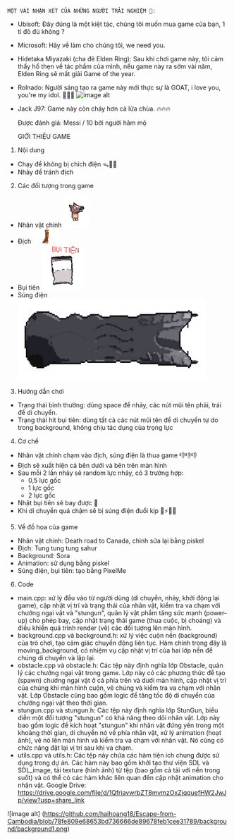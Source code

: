     MỘT VÀI NHẬN XÉT CỦA NHỮNG NGƯỜI TRẢI NGHIỆM 🐧:
- Ubisoft: Đây đúng là một kiệt tác, chúng tôi muốn mua game của bạn, 1 tỉ đô đủ không ?
- Microsoft: Hãy về làm cho chúng tôi, we need you.
- Hidetaka Miyazaki (cha đẻ Elden Ring): Sau khi chơi game này, tôi cảm thấy hổ thẹn về tác phẩm của mình, nếu game này ra sớm vài năm, Elden Ring sẽ mất giải Game of the year.
- Rolnado: Người sáng tạo ra game này mới thực sự là GOAT, i love you, you're my idol. 💋💋💋
![image alt](https://i.dailymail.co.uk/i/pix/2013/04/07/article-2305091-19235309000005DC-601_1024x615_large.jpg)
- Jack J97: Game này còn cháy hơn cả lửa chùa. 🔥🔥🔥
    
    Được đánh giá: Messi / 10 bởi người hâm mộ
    
    GIỚI THIỆU GAME

1. Nội dung
- Chạy để không bị chích điện ᯓ🏃‍➡️
- Nhảy để tránh địch

2. Các đối tượng trong game
- Nhân vật chính 
![image alt](https://github.com/haihoang18/Escape-from-Cambodia/blob/7ff995f73a7dc3fd5f63cdab8a90ff35c44ac391/character/horseman_jump_right.png)
- Địch
![image alt](https://github.com/haihoang18/Escape-from-Cambodia/blob/7ff995f73a7dc3fd5f63cdab8a90ff35c44ac391/background/tungtungtungsahur.png)
- Bụi tiên
![image alt](https://github.com/haihoang18/Escape-from-Cambodia/blob/7ff995f73a7dc3fd5f63cdab8a90ff35c44ac391/background/bui_tien.png)
- Súng điện
![image alt](https://github.com/haihoang18/Escape-from-Cambodia/blob/7ff995f73a7dc3fd5f63cdab8a90ff35c44ac391/stungun/stungun_2.png)

3. Hướng dẫn chơi
- Trạng thái bình thường: dùng space để nhảy, các nút mũi tên phải, trái để di chuyển.
- Trạng thái hít bụi tiên: dùng tất cả các nút mũi tên để di chuyển tự do trong background, không chịu tác dụng của trọng lực

4. Cơ chế
- Nhân vật chính chạm vào địch, súng điện là thua game 👎👎👎
- Địch sẽ xuất hiện cả bên dưới và bên trên màn hình 
- Sau mỗi 2 lần nhảy sẽ random lực nhảy, có 3 trường hợp:
    * 0,5 lực gốc
    *   1 lực gốc
    *   2 lực gốc
- Nhặt bụi tiên sẽ bay được 💨
- Khi di chuyển quá chậm sẽ bị súng điện đuổi kịp 🔌⚡💥😵

5. Về đồ họa của game
- Nhân vật chính: Death road to Canada, chỉnh sửa lại bằng piskel
- Địch: Tung tung tung sahur
- Background: Sora
- Animation: sử dụng bằng piskel
- Súng điện, bụi tiên: tạo bằng PixelMe

6. Code
- main.cpp:  xử lý đầu vào từ người dùng (di chuyển, nhảy, khởi động lại game), cập nhật vị trí và trạng thái của nhân vật, kiểm tra va chạm với chướng ngại vật và "stungun", quản lý vật phẩm tăng sức mạnh (power-up) cho phép bay, cập nhật trạng thái game (thua cuộc, bị choáng) và điều khiển quá trình render (vẽ) các đối tượng lên màn hình.
- background.cpp và background.h: xử lý việc cuộn nền (background) của trò chơi, tạo cảm giác chuyển động liên tục. Hàm chính trong đây là moving_background, có nhiệm vụ cập nhật vị trí của hai lớp nền để chúng di chuyển và lặp lại.
- obstacle.cpp và obstacle.h: Các tệp này định nghĩa lớp Obstacle, quản lý các chướng ngại vật trong game. Lớp này có các phương thức để tạo (spawn) chướng ngại vật ở cả phía trên và dưới màn hình, cập nhật vị trí của chúng khi màn hình cuộn, vẽ chúng và kiểm tra va chạm với nhân vật. Lớp Obstacle cũng bao gồm logic để tăng tốc độ di chuyển của chướng ngại vật theo thời gian.
- stungun.cpp và stungun.h: Các tệp này định nghĩa lớp StunGun, biểu diễn một đối tượng "stungun" có khả năng theo dõi nhân vật. Lớp này bao gồm logic để kích hoạt "stungun" khi nhân vật đứng yên trong một khoảng thời gian, di chuyển nó về phía nhân vật, xử lý animation (hoạt ảnh), vẽ nó lên màn hình và kiểm tra va chạm với nhân vật. Nó cũng có chức năng đặt lại vị trí sau khi va chạm.
- utils.cpp và utils.h: Các tệp này chứa các hàm tiện ích chung được sử dụng trong dự án. Các hàm này bao gồm khởi tạo thư viện SDL và SDL_image, tải texture (hình ảnh) từ tệp (bao gồm cả tải với nền trong suốt) và có thể có các hàm khác liên quan đến cập nhật animation cho nhân vật.
Google Drive: https://drive.google.com/file/d/1QfriavwrbZT8mvmzOxZjqquefHW2JwJp/view?usp=share_link

![image alt] (https://github.com/haihoang18/Escape-from-Cambodia/blob/78fe809e68653bd736666de89678feb1cee31789/background/background1.png)